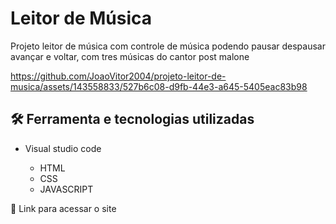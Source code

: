 # Leitor de Música

Projeto leitor de música com controle de música podendo pausar despausar avançar e voltar, com tres músicas do cantor post malone

https://github.com/JoaoVitor2004/projeto-leitor-de-musica/assets/143558833/527b6c08-d9fb-44e3-a645-5405eac83b98

## 🛠 Ferramenta e tecnologias utilizadas

- Visual studio code
  
  - HTML
  - CSS
  - JAVASCRIPT

<p>🔗 Link para acessar o <a>site</a></p>

